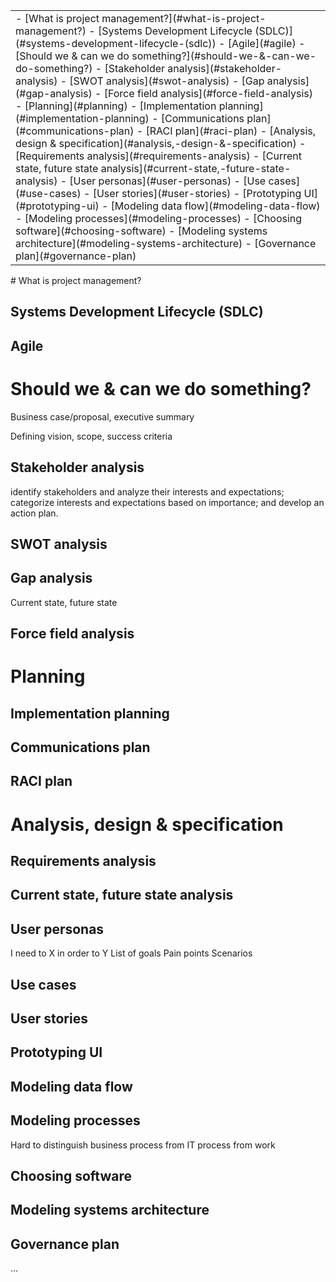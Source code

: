 <table class="TOC"><tr><td>- [What is project management?](#what-is-project-management?)
	- [Systems Development Lifecycle (SDLC)](#systems-development-lifecycle-(sdlc))
	- [Agile](#agile)
- [Should we & can we do something?](#should-we-&-can-we-do-something?)
	- [Stakeholder analysis](#stakeholder-analysis)
	- [SWOT analysis](#swot-analysis)
	- [Gap analysis](#gap-analysis)
	- [Force field analysis](#force-field-analysis)
- [Planning](#planning)
	- [Implementation planning](#implementation-planning)
	- [Communications plan](#communications-plan)
	- [RACI plan](#raci-plan)
- [Analysis, design & specification](#analysis,-design-&-specification)
	- [Requirements analysis](#requirements-analysis)
	- [Current state, future state analysis](#current-state,-future-state-analysis)
	- [User personas](#user-personas)
	- [Use cases](#use-cases)
	- [User stories](#user-stories)
	- [Prototyping UI](#prototyping-ui)
	- [Modeling data flow](#modeling-data-flow)
	- [Modeling processes](#modeling-processes)
	- [Choosing software](#choosing-software)
	- [Modeling systems architecture](#modeling-systems-architecture)
	- [Governance plan](#governance-plan)
</td></tr></table>
# What is project management?

## Systems Development Lifecycle (SDLC)

## Agile


# Should we & can we do something?

Business case/proposal, executive summary

Defining vision, scope, success criteria

## Stakeholder analysis

identify stakeholders and analyze their interests and expectations; categorize interests and expectations based on importance; and develop an action plan.

## SWOT analysis

## Gap analysis

Current state, future state

## Force field analysis


# Planning

## Implementation planning

## Communications plan

## RACI plan


# Analysis, design & specification

## Requirements analysis

## Current state, future state analysis

## User personas

I need to X in order to Y
List of goals
Pain points
Scenarios

## Use cases

## User stories

## Prototyping UI

## Modeling data flow

## Modeling processes

Hard to distinguish business process from IT process from work

## Choosing software

## Modeling systems architecture

## Governance plan

... 